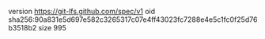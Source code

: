 version https://git-lfs.github.com/spec/v1
oid sha256:90a831e5d697e582c3265317c07e4ff43023fc7288e4e5c1fc0f25d76b3518b2
size 995
